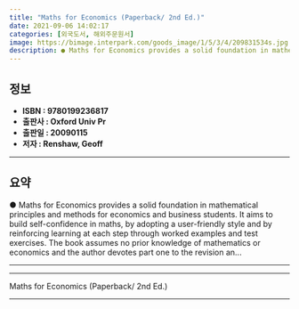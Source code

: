 ```yaml
---
title: "Maths for Economics (Paperback/ 2nd Ed.)"
date: 2021-09-06 14:02:17
categories: [외국도서, 해외주문원서]
image: https://bimage.interpark.com/goods_image/1/5/3/4/209831534s.jpg
description: ● Maths for Economics provides a solid foundation in mathematical principles and methods for economics and business students. It aims to build self-confidence
---
```


## **정보**

- **ISBN : 9780199236817**
- **출판사 : Oxford Univ Pr**
- **출판일 : 20090115**
- **저자 : Renshaw, Geoff**

------



## **요약**

●  Maths for Economics provides a solid foundation in mathematical principles and methods for economics and business students. It aims to build self-confidence in maths, by adopting a user-friendly style and by reinforcing learning at each step through worked examples and test exercises. The book assumes no prior knowledge of mathematics or economics and the author devotes part one to the revision an...

------



------


Maths for Economics (Paperback/ 2nd Ed.) 

------


